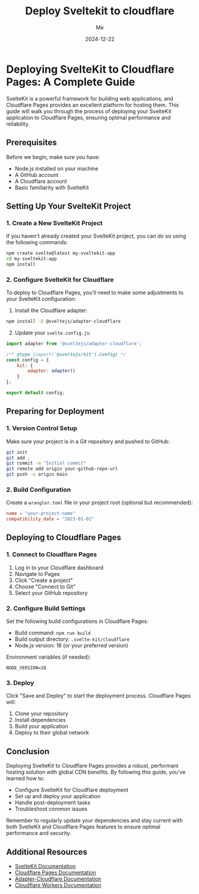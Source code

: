 ﻿---
title: 'Deploy Sveltekit to cloudflare'
date: "2024-12-22"
description: SvelteKit is a powerful framework for building web applications, and Cloudflare Pages provides an excellent platform for hosting them. This guide will walk you through the process of deploying your SvelteKit application to Cloudflare Pages, ensuring optimal performance and reliability. 🚀
categories:
  - sveltekit
  - svelte
  - cloudflare
image: /images/sveltekit-cloudflare.png
author: Me
published: true
featured: true
---
# Deploying SvelteKit to Cloudflare Pages: A Complete Guide

SvelteKit is a powerful framework for building web applications, and Cloudflare Pages provides an excellent platform for hosting them. This guide will walk you through the process of deploying your SvelteKit application to Cloudflare Pages, ensuring optimal performance and reliability.

## Prerequisites

Before we begin, make sure you have:
- Node.js installed on your machine
- A GitHub account
- A Cloudflare account
- Basic familiarity with SvelteKit

## Setting Up Your SvelteKit Project

### 1. Create a New SvelteKit Project

If you haven't already created your SvelteKit project, you can do so using the following commands:

```bash
npm create svelte@latest my-sveltekit-app
cd my-sveltekit-app
npm install
```

### 2. Configure SvelteKit for Cloudflare

To deploy to Cloudflare Pages, you'll need to make some adjustments to your SvelteKit configuration:

1. Install the Cloudflare adapter:
```bash
npm install -D @sveltejs/adapter-cloudflare
```

2. Update your `svelte.config.js`:
```javascript
import adapter from '@sveltejs/adapter-cloudflare';

/** @type {import('@sveltejs/kit').Config} */
const config = {
    kit: {
        adapter: adapter()
    }
};

export default config;
```

## Preparing for Deployment

### 1. Version Control Setup

Make sure your project is in a Git repository and pushed to GitHub:

```bash
git init
git add .
git commit -m "Initial commit"
git remote add origin your-github-repo-url
git push -u origin main
```

### 2. Build Configuration

Create a `wrangler.toml` file in your project root (optional but recommended):

```toml
name = "your-project-name"
compatibility_date = "2023-01-01"
```

## Deploying to Cloudflare Pages

### 1. Connect to Cloudflare Pages

1. Log in to your Cloudflare dashboard
2. Navigate to Pages
3. Click "Create a project"
4. Choose "Connect to Git"
5. Select your GitHub repository

### 2. Configure Build Settings

Set the following build configurations in Cloudflare Pages:

- Build command: `npm run build`
- Build output directory: `.svelte-kit/cloudflare`
- Node.js version: 18 (or your preferred version)

Environment variables (if needed):
```
NODE_VERSION=18
```

### 3. Deploy

Click "Save and Deploy" to start the deployment process. Cloudflare Pages will:
1. Clone your repository
2. Install dependencies
3. Build your application
4. Deploy to their global network


## Conclusion

Deploying SvelteKit to Cloudflare Pages provides a robust, performant hosting solution with global CDN benefits. By following this guide, you've learned how to:
- Configure SvelteKit for Cloudflare deployment
- Set up and deploy your application
- Handle post-deployment tasks
- Troubleshoot common issues

Remember to regularly update your dependencies and stay current with both SvelteKit and Cloudflare Pages features to ensure optimal performance and security.

## Additional Resources

- [SvelteKit Documentation](https://kit.svelte.dev/)
- [Cloudflare Pages Documentation](https://developers.cloudflare.com/pages/)
- [Adapter-Cloudflare Documentation](https://github.com/sveltejs/kit/tree/master/packages/adapter-cloudflare)
- [Cloudflare Workers Documentation](https://developers.cloudflare.com/workers/)